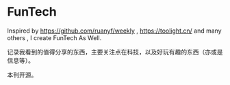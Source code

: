 # FunTech
Inspired by https://github.com/ruanyf/weekly , https://toolight.cn/ and many others , I create FunTech As Well.

记录我看到的值得分享的东西，主要关注点在科技，以及好玩有趣的东西（亦或是信息等）。

本刊开源。

